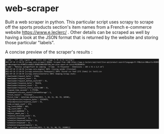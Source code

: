 # web-scraper
Built a web scraper in python.
This particular script uses scrapy to scrape off the sports products section's item names from a French e-commerce website https://www.e.leclerc/ . Other details can be scraped as well by
having a look at the JSON format that is returned by the website and storing those particular "labels".

A concise preview of the scraper's results :

![alt text](https://github.com/shaneg07/web-scraper/blob/main/preview.jpg?raw=true)
